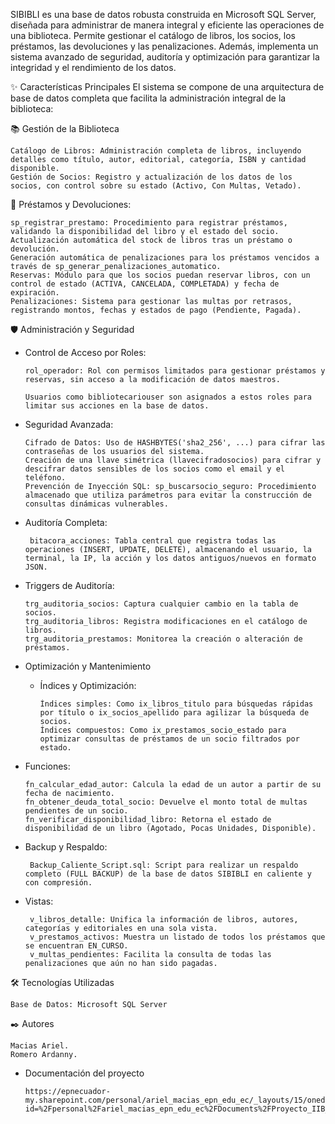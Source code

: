 SIBIBLI es una base de datos robusta construida en Microsoft SQL Server, diseñada para administrar de manera integral y eficiente las operaciones de una biblioteca. Permite gestionar el catálogo de libros, los socios, los préstamos, las devoluciones y las penalizaciones. Además, implementa un sistema avanzado de seguridad, auditoría y optimización para garantizar la integridad y el rendimiento de los datos.

✨ Características Principales
El sistema se compone de una arquitectura de base de datos completa que facilita la administración integral de la biblioteca:

📚 Gestión de la Biblioteca

    Catálogo de Libros: Administración completa de libros, incluyendo detalles como título, autor, editorial, categoría, ISBN y cantidad disponible.
    Gestión de Socios: Registro y actualización de los datos de los socios, con control sobre su estado (Activo, Con Multas, Vetado).
    
🔄 Préstamos y Devoluciones:
    
    sp_registrar_prestamo: Procedimiento para registrar préstamos, validando la disponibilidad del libro y el estado del socio.
    Actualización automática del stock de libros tras un préstamo o devolución.
    Generación automática de penalizaciones para los préstamos vencidos a través de sp_generar_penalizaciones_automatico.
    Reservas: Módulo para que los socios puedan reservar libros, con un control de estado (ACTIVA, CANCELADA, COMPLETADA) y fecha de expiración.
    Penalizaciones: Sistema para gestionar las multas por retrasos, registrando montos, fechas y estados de pago (Pendiente, Pagada).

🛡️ Administración y Seguridad

 * Control de Acceso por Roles:


       rol_operador: Rol con permisos limitados para gestionar préstamos y reservas, sin acceso a la modificación de datos maestros.

       Usuarios como bibliotecariouser son asignados a estos roles para limitar sus acciones en la base de datos.

 * Seguridad Avanzada:

       Cifrado de Datos: Uso de HASHBYTES('sha2_256', ...) para cifrar las contraseñas de los usuarios del sistema.
       Creación de una llave simétrica (llavecifradosocios) para cifrar y descifrar datos sensibles de los socios como el email y el teléfono.
       Prevención de Inyección SQL: sp_buscarsocio_seguro: Procedimiento almacenado que utiliza parámetros para evitar la construcción de consultas dinámicas vulnerables.

 * Auditoría Completa:

        bitacora_acciones: Tabla central que registra todas las operaciones (INSERT, UPDATE, DELETE), almacenando el usuario, la terminal, la IP, la acción y los datos antiguos/nuevos en formato JSON.

 * Triggers de Auditoría:

       trg_auditoria_socios: Captura cualquier cambio en la tabla de socios.
       trg_auditoria_libros: Registra modificaciones en el catálogo de libros.
       trg_auditoria_prestamos: Monitorea la creación o alteración de préstamos.

 * Optimización y Mantenimiento

    - Índices y Optimización:

          Índices simples: Como ix_libros_titulo para búsquedas rápidas por título o ix_socios_apellido para agilizar la búsqueda de socios.
          Índices compuestos: Como ix_prestamos_socio_estado para optimizar consultas de préstamos de un socio filtrados por estado.

 * Funciones:

       fn_calcular_edad_autor: Calcula la edad de un autor a partir de su fecha de nacimiento.
       fn_obtener_deuda_total_socio: Devuelve el monto total de multas pendientes de un socio.
       fn_verificar_disponibilidad_libro: Retorna el estado de disponibilidad de un libro (Agotado, Pocas Unidades, Disponible).

 * Backup y Respaldo:

        Backup_Caliente_Script.sql: Script para realizar un respaldo completo (FULL BACKUP) de la base de datos SIBIBLI en caliente y con compresión.

 * Vistas:

        v_libros_detalle: Unifica la información de libros, autores, categorías y editoriales en una sola vista.
        v_prestamos_activos: Muestra un listado de todos los préstamos que se encuentran EN_CURSO.
        v_multas_pendientes: Facilita la consulta de todas las penalizaciones que aún no han sido pagadas.

🛠️ Tecnologías Utilizadas

    Base de Datos: Microsoft SQL Server

✒️ Autores

    Macias Ariel.
    Romero Ardanny.

* Documentación del proyecto

      https://epnecuador-my.sharepoint.com/personal/ariel_macias_epn_edu_ec/_layouts/15/onedrive.aspx?id=%2Fpersonal%2Fariel_macias_epn_edu_ec%2FDocuments%2FProyecto_IIB_AMacias_ARomero_BdD&ga=1
